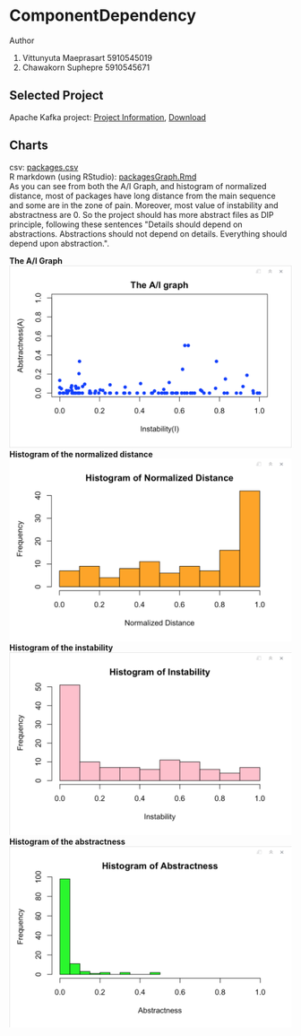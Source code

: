 # ComponentDependency
Author
1. Vittunyuta Maeprasart 5910545019
2. Chawakorn Suphepre 5910545671

## Selected Project
Apache Kafka project: 
[Project Information](https://projects.apache.org/project.html?kafka), [Download](http://kafka.apache.org/downloads.html)

## Charts
csv: [packages.csv](https://github.com/aommoaGitHub/ComponentDependency/blob/master/packages.CSV)
<br>R markdown (using RStudio): [packagesGraph.Rmd](https://github.com/aommoaGitHub/ComponentDependency/blob/master/packagesGraph.Rmd)
<br>
   As you can see from both the A/I Graph, and histogram of normalized distance, most of packages have long distance from the main sequence and some are in the zone of pain.
Moreover, most value of instability and abstractness are 0. So the project should has more abstract files as DIP principle, following these sentences
"Details should depend on abstractions. Abstractions should not depend on details. Everything should depend upon abstraction.". 

**The A/I Graph**
![The-A:I-Graph](https://github.com/aommoaGitHub/ComponentDependency/blob/master/images/The-A:I-Graph.png "The-A:I-Graph")
<br>**Histogram of the normalized distance**
![Hist-Normalized-Distance](https://github.com/aommoaGitHub/ComponentDependency/blob/master/images/Hist-Normalized-Distance.png "Hist-Normalized-Distance")
<br>**Histogram of the instability**
![Hist-Instability](https://github.com/aommoaGitHub/ComponentDependency/blob/master/images/Hist-Instability.png "Hist-Instability")
<br>**Histogram of the abstractness**
![Hist-Abstractness](https://github.com/aommoaGitHub/ComponentDependency/blob/master/images/Hist-Abstractness.png "Hist-Abstractness")




